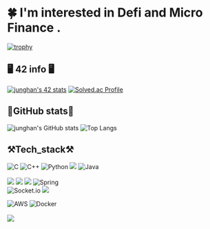 # 🍀 I'm interested in Defi and Micro Finance . # 
[![trophy](https://github-profile-trophy.vercel.app/?username=jungmyeong96&theme=onedark)](https://github.com/ryo-ma/github-profile-trophy)


## 🖥 42  info 🖥 ##

[![junghan's 42 stats](https://badge.mediaplus.ma/greenbinary/junghan?1337Badge=off&UM6P=off)](https://github.com/oakoudad/badge42) [![Solved.ac Profile](http://mazassumnida.wtf/api/v2/generate_badge?boj=adagazua)](https://solved.ac/adagazua/)


## 🔬GitHub stats🔬 ##


![junghan's GitHub stats](https://github-readme-stats.vercel.app/api?username=jungmyeong96&show_icons=true&theme=tokyonight) ![Top Langs](https://github-readme-stats.vercel.app/api/top-langs/?username=jungmyeong96&layout=compact) </br>

 ## ⚒Tech_stack⚒ ##

![C](https://img.shields.io/badge/c-%2300599C.svg?style=for-the-badge&logo=c&logoColor=white)
![C++](https://img.shields.io/badge/c++-%2300599C.svg?style=for-the-badge&logo=c%2B%2B&logoColor=white)
![Python](https://img.shields.io/badge/python-3670A0?style=for-the-badge&logo=python&logoColor=ffdd54)
<img src="https://img.shields.io/badge/TypeScript-007ACC?style=for-the-badge&logo=typescript&logoColor=white" />
![Java](https://img.shields.io/badge/java-%23ED8B00.svg?style=for-the-badge&logo=java&logoColor=white)\
</br>
<img src="https://img.shields.io/badge/GraphQl-E10098?style=for-the-badge&logo=graphql&logoColor=white" />
<img src="https://img.shields.io/badge/PostgreSQL-316192?style=for-the-badge&logo=postgresql&logoColor=white" />
<img src="https://img.shields.io/badge/nestjs-E0234E?style=for-the-badge&logo=nestjs&logoColor=white" />
![Spring](https://img.shields.io/badge/spring-%236DB33F.svg?style=for-the-badge&logo=spring&logoColor=white)
</br>
![Socket.io](https://img.shields.io/badge/Socket.io-black?style=for-the-badge&logo=socket.io&badgeColor=010101)
<img src="https://img.shields.io/badge/React-20232A?style=for-the-badge&logo=react&logoColor=61DAFB" />
</br>

![AWS](https://img.shields.io/badge/AWS-%23FF9900.svg?style=for-the-badge&logo=amazon-aws&logoColor=white)
![Docker](https://img.shields.io/badge/docker-%230db7ed.svg?style=for-the-badge&logo=docker&logoColor=white)
</br>
</br>
<img src="https://img.shields.io/badge/Seoul-000000?style=flat-square&logo=42&logoColor=white"/> </br>
</br>



<!--
**jungmyeong96/jungmyeong96** is a ✨ _special_ ✨ repository because its `README.md` (this file) appears on your GitHub profile.



Here are some ideas to get you started:

- 🔭 I’m currently working on ...
- 🌱 I’m currently learning ...
- 👯 I’m looking to collaborate on ...
- 🤔 I’m looking for help with ...
- 💬 Ask me about ...
- 📫 How to reach me: ...
- 😄 Pronouns: ...
- ⚡ Fun fact: ...
-->
